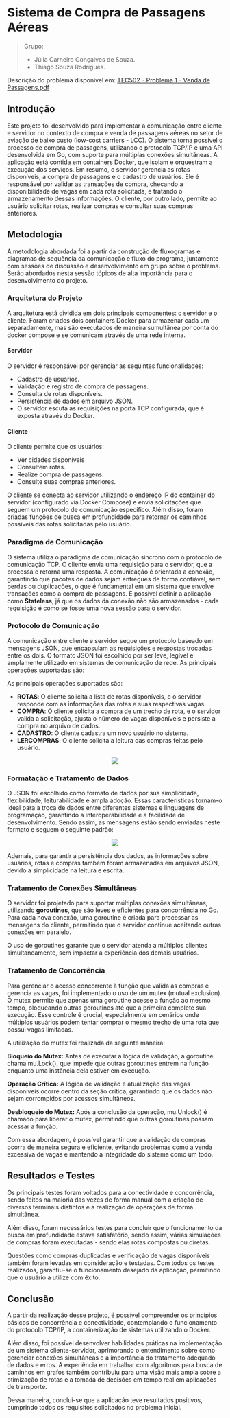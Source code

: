 # Sistema de Compra de Passagens Aéreas
> Grupo:
> - Júlia Carneiro Gonçalves de Souza.
> - Thiago Souza Rodrigues.


Descrição do problema disponível em: [TEC502 - Problema 1 - Venda de Passagens.pdf](https://github.com/user-attachments/files/16853459/TEC502.-.Problema.1.-.Venda.de.Passagens.-.Versao.2.pdf)

## Introdução

Este projeto foi desenvolvido para implementar a comunicação entre cliente e servidor no contexto de compra e venda de passagens aéreas no setor de aviação de baixo custo (low-cost carriers - LCC). O sistema torna possível o processo de compra de passagens, utilizando o protocolo TCP/IP e uma API desenvolvida em Go, com suporte para múltiplas conexões simultâneas. A aplicação está contida em containers Docker, que isolam e orquestram a execução dos serviços.
Em resumo, o servidor gerencia as rotas disponíveis, a compra de passagens e o cadastro de usuários. Ele é responsável por validar as transações de compra, checando a disponibilidade de vagas em cada rota solicitada, e tratando o armazenamento dessas informações. O cliente, por outro lado, permite ao usuário solicitar rotas, realizar compras e consultar suas compras anteriores.

## Metodologia

A metodologia abordada foi a partir da construção de fluxogramas e diagramas de sequência da comunicação e fluxo do programa, juntamente com sessões de discussão e desenvolvimento em grupo sobre o problema. Serão abordados nesta sessão tópicos de alta importância para o desenvolvimento do projeto. 

### Arquitetura do Projeto

A arquitetura está dividida em dois principais componentes: o servidor e o cliente. Foram criados dois containers Docker para armazenar cada um separadamente, mas são executados de maneira sumultânea por conta do docker compose e se comunicam através de uma rede interna.

#### Servidor
O servidor é responsável por gerenciar as seguintes funcionalidades:
- Cadastro de usuários.
- Validação e registro de compra de passagens.
- Consulta de rotas disponíveis.
- Persistência de dados em arquivo JSON.
- O servidor escuta as requisições na porta TCP configurada, que é exposta através do Docker.

#### Cliente
O cliente permite que os usuários:
- Ver cidades disponíveis
- Consultem rotas.
- Realize compra de passagens.
- Consulte suas compras anteriores.

O cliente se conecta ao servidor utilizando o endereço IP do container do servidor (configurado via Docker Compose) e envia solicitações que seguem um protocolo de comunicação específico.
Além disso, foram criadas funções de busca em profundidade para retornar os caminhos possíveis das rotas solicitadas pelo usuário. 

### Paradigma de Comunicação

O sistema utiliza o paradigma de comunicação síncrono com o protocolo de comunicação TCP. O cliente envia uma requisição para o servidor, que a processa e retorna uma resposta. 
A comunicação é orientada a conexão, garantindo que pacotes de dados sejam entregues de forma confiável, sem perdas ou duplicações, o que é fundamental em um sistema que envolve transações como a compra de passagens. 
É possível definir a aplicação como **Stateless**, já que os dados da conexão não são armazenados - cada requisição é como se fosse uma nova sessão para o servidor. 

### Protocolo de Comunicação

A comunicação entre cliente e servidor segue um protocolo baseado em mensagens JSON, que encapsulam as requisições e respostas trocadas entre os dois. O formato JSON foi escolhido por ser leve, legível e amplamente utilizado em sistemas de comunicação de rede. As principais operações suportadas são:

As principais operações suportadas são:

- **ROTAS**: O cliente solicita a lista de rotas disponíveis, e o servidor responde com as informações das rotas e suas respectivas vagas.
- **COMPRA**: O cliente solicita a compra de um trecho de rota, e o servidor valida a solicitação, ajusta o número de vagas disponíveis e persiste a compra no arquivo de dados.
- **CADASTRO**: O cliente cadastra um novo usuário no sistema.
- **LERCOMPRAS**: O cliente solicita a leitura das compras feitas pelo usuário.
<p align="center">
    <img src="img/diagramacomunica.png" />
</p>

### Formatação e Tratamento de Dados

O JSON foi escolhido como formato de dados por sua simplicidade, flexibilidade, leiturabilidade e ampla adoção. Essas características tornam-o ideal para a troca de dados entre diferentes sistemas e linguagens de programação, garantindo a interoperabilidade e a facilidade de desenvolvimento.
Sendo assim, as mensagens estão sendo enviadas neste formato e seguem o seguinte padrão:
<p align="center">
    <img src="img/dadosjson.png" />
</p>

Ademais, para garantir a persistência dos dados, as informações sobre usuários, rotas e compras também foram armazenadas em arquivos JSON, devido a simplicidade na leitura e escrita.


### Tratamento de Conexões Simultâneas

O servidor foi projetado para suportar múltiplas conexões simultâneas, utilizando **goroutines**, que são leves e eficientes para concorrência no Go. Para cada nova conexão, uma goroutine é criada para processar as mensagens do cliente, permitindo que o servidor continue aceitando outras conexões em paralelo.

O uso de goroutines garante que o servidor atenda a múltiplos clientes simultaneamente, sem impactar a experiência dos demais usuários.

### Tratamento de Concorrência

Para gerenciar o acesso concorrente à função que valida as compras e gerencia as vagas, foi implementado o uso de um mutex (mutual exclusion). O mutex permite que apenas uma goroutine acesse a função ao mesmo tempo, bloqueando outras goroutines até que a primeira complete sua execução. Esse controle é crucial, especialmente em cenários onde múltiplos usuários podem tentar comprar o mesmo trecho de uma rota que possui vagas limitadas.

A utilização do mutex foi realizada da seguinte maneira:

**Bloqueio do Mutex:** Antes de executar a lógica de validação, a goroutine chama mu.Lock(), que impede que outras goroutines entrem na função enquanto uma instância dela estiver em execução.

**Operação Crítica:** A lógica de validação e atualização das vagas disponíveis ocorre dentro da seção crítica, garantindo que os dados não sejam corrompidos por acessos simultâneos.

**Desbloqueio do Mutex:** Após a conclusão da operação, mu.Unlock() é chamado para liberar o mutex, permitindo que outras goroutines possam acessar a função.

Com essa abordagem, é possível garantir que a validação de compras ocorra de maneira segura e eficiente, evitando problemas como a venda excessiva de vagas e mantendo a integridade do sistema como um todo.

## Resultados e Testes
Os principais testes foram voltados para a conectividade e concorrência, sendo feitos na maioria das vezes de forma manual com a criação de diversos terminais distintos e a realização de operações de forma simultânea. 

Além disso, foram necessários testes para concluir que o funcionamento da busca em profundidade estava satisfatório, sendo assim, várias simulações de compras foram executadas - sendo elas rotas compostas ou diretas.

Questões como compras duplicadas e verificação de vagas disponíveis também foram levadas em consideração e testadas. Com todos os testes realizados, garantiu-se o funcionamento desejado da aplicação, permitindo que o usuário a utilize com êxito. 
 
## Conclusão 
A partir da realização desse projeto, é possível compreender os princípios básicos de concorrência e conectividade, contemplando o funcionamento do protocolo TCP/IP, a containerização de sistemas utilizando o Docker. 

Além disso, foi possível desenvolver habilidades práticas na implementação de um sistema cliente-servidor, aprimorando o entendimento sobre como gerenciar conexões simultâneas e a importância do tratamento adequado de dados e erros. 
A experiência em trabalhar com algoritmos para busca de caminhos em grafos também contribuiu para uma visão mais ampla sobre a otimização de rotas e a tomada de decisões em tempo real em aplicações de transporte.

Dessa maneira, conclui-se que a aplicação teve resultados positivos, cumprindo todos os requisitos solicitados no problema inicial.



